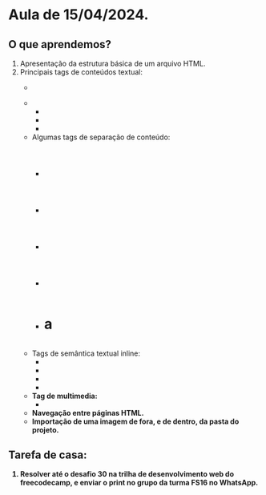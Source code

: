 # Aula de 15/04/2024.

## O que aprendemos?

1. Apresentação da estrutura básica de um arquivo HTML.
2. Principais tags de conteúdos textual:
    * <p>
    * <ul>
    * <li>
    * <div>
3. Algumas tags de separação de conteúdo:
    * <header>
    * <main>
    * <footer>
    * <section>
    * <h1> a <h6>
4. Tags de semântica textual inline:
    * <a>
    * <b>
    * <strong>
    * <br>
5. Tag de multimedia:
    * <img>
6. Navegação entre páginas HTML.
7. Importação de uma imagem de fora, e de dentro, da pasta do projeto.

## Tarefa de casa:
1. Resolver até o desafio 30 na trilha de desenvolvimento web do freecodecamp, e enviar o print no grupo da turma FS16 no WhatsApp.